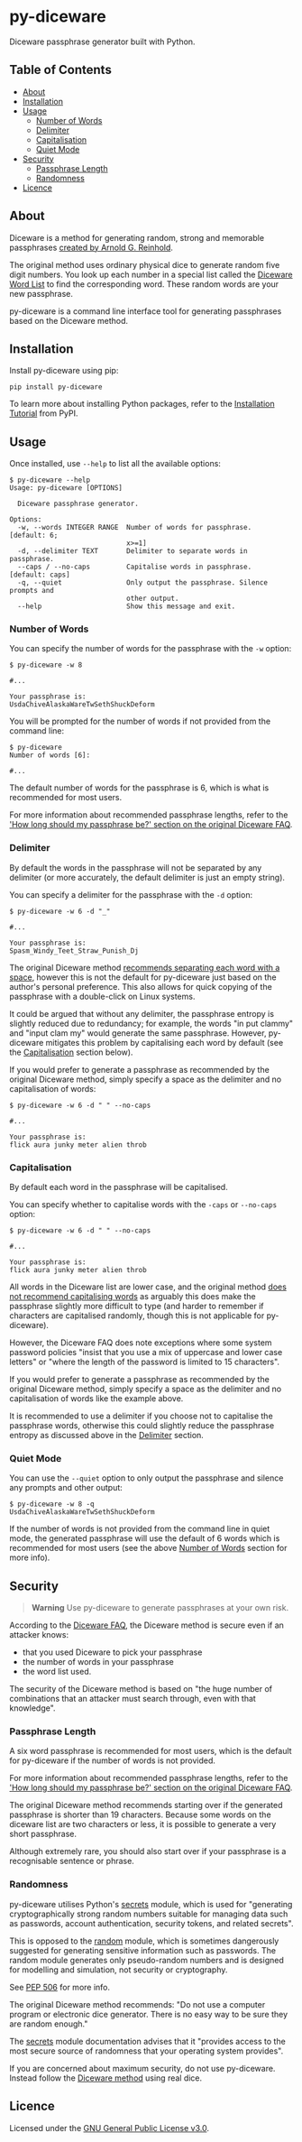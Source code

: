 # py-diceware

Diceware passphrase generator built with Python.

## Table of Contents

- [About](#about)
- [Installation](#installation)
- [Usage](#usage)
  - [Number of Words](#number-of-words)
  - [Delimiter](#delimiter)
  - [Capitalisation](#capitalisation)
  - [Quiet Mode](#quiet-mode)
- [Security](#security)
  - [Passphrase Length](#passphrase-length)
  - [Randomness](#randomness)
- [Licence](#licence)

## About

Diceware is a method for generating random, strong and memorable passphrases
[created by Arnold G. Reinhold](https://std.com/~reinhold/diceware.html).

The original method uses ordinary physical dice to generate random five digit numbers.
You look up each number in a special list called the
[Diceware Word List](https://std.com/%7Ereinhold/diceware.wordlist.asc)
to find the corresponding word. These random words are your new passphrase.

py-diceware is a command line interface tool for generating passphrases
based on the Diceware method.

## Installation

Install py-diceware using pip:

```
pip install py-diceware
```

To learn more about installing Python packages, refer to the
[Installation Tutorial](https://packaging.python.org/en/latest/tutorials/installing-packages/)
from PyPI.

## Usage

Once installed, use `--help` to list all the available options:

```
$ py-diceware --help
Usage: py-diceware [OPTIONS]

  Diceware passphrase generator.

Options:
  -w, --words INTEGER RANGE  Number of words for passphrase.  [default: 6;
                             x>=1]
  -d, --delimiter TEXT       Delimiter to separate words in passphrase.
  --caps / --no-caps         Capitalise words in passphrase.  [default: caps]
  -q, --quiet                Only output the passphrase. Silence prompts and
                             other output.
  --help                     Show this message and exit.
```

### Number of Words

You can specify the number of words for the passphrase with the `-w` option:

```
$ py-diceware -w 8

#...

Your passphrase is:
UsdaChiveAlaskaWareTwSethShuckDeform
```

You will be prompted for the number of words if not provided from the command line:

```
$ py-diceware
Number of words [6]:

#...
```

The default number of words for the passphrase is 6, which is what is recommended for most users.

For more information about recommended passphrase lengths, refer to the ['How long should my passphrase be?'
section on the original Diceware FAQ](https://std.com/%7Ereinhold/dicewarefaq.html#howlong).

### Delimiter

By default the words in the passphrase will not be separated by any delimiter
(or more accurately, the default delimiter is just an empty string).

You can specify a delimiter for the passphrase with the `-d` option:

```
$ py-diceware -w 6 -d "_"

#...

Your passphrase is:
Spasm_Windy_Teet_Straw_Punish_Dj
```

The original Diceware method
[recommends separating each word with a space](https://std.com/~reinhold/dicewarefaq.html#spaces),
however this is not the default for py-diceware just based on the author's personal preference.
This also allows for quick copying of the passphrase with a double-click on Linux systems.

It could be argued that without any delimiter, the passphrase entropy is slightly reduced due to redundancy;
for example, the words "in put clammy" and "input clam my" would generate the same passphrase.
However, py-diceware mitigates this problem by capitalising each word by default
(see the [Capitalisation](#capitalisation) section below).

If you would prefer to generate a passphrase as recommended by the original Diceware method,
simply specify a space as the delimiter and no capitalisation of words:

```
$ py-diceware -w 6 -d " " --no-caps

#...

Your passphrase is:
flick aura junky meter alien throb
```

### Capitalisation

By default each word in the passphrase will be capitalised.

You can specify whether to capitalise words with the `-caps` or `--no-caps` option:

```
$ py-diceware -w 6 -d " " --no-caps

#...

Your passphrase is:
flick aura junky meter alien throb
```

All words in the Diceware list are lower case, and the original method
[does not recommend capitalising words](https://std.com/%7Ereinhold/dicewarefaq.html#capitalize)
as arguably this does make the passphrase slightly more difficult to type
(and harder to remember if characters are capitalised randomly, though this is not applicable for py-diceware).

However, the Diceware FAQ does note exceptions where some system password policies
"insist that you use a mix of uppercase and lower case letters"
or "where the length of the password is limited to 15 characters".

If you would prefer to generate a passphrase as recommended by the original Diceware method,
simply specify a space as the delimiter and no capitalisation of words like the example above.

It is recommended to use a delimiter if you choose not to capitalise the passphrase words,
otherwise this could slightly reduce the passphrase entropy as discussed above
in the [Delimiter](#delimiter) section.

### Quiet Mode

You can use the `--quiet` option to only output the passphrase and silence any prompts and other output:

```
$ py-diceware -w 8 -q
UsdaChiveAlaskaWareTwSethShuckDeform
```

If the number of words is not provided from the command line in quiet mode, the generated passphrase
will use the default of 6 words which is recommended for most users
(see the above [Number of Words](#number-of-words) section for more info).

## Security

> **Warning**
> Use py-diceware to generate passphrases at your own risk.

According to the [Diceware FAQ](https://theworld.com/%7Ereinhold/dicewarefaq.html#someoneknows),
the Diceware method is secure even if an attacker knows:

- that you used Diceware to pick your passphrase
- the number of words in your passphrase
- the word list used.

The security of the Diceware method is based on
"the huge number of combinations that an attacker must search through, even with that knowledge".

### Passphrase Length

A six word passphrase is recommended for most users, which is the default for py-diceware
if the number of words is not provided.

For more information about recommended passphrase lengths, refer to the ['How long should my passphrase be?'
section on the original Diceware FAQ](https://std.com/%7Ereinhold/dicewarefaq.html#howlong).

The original Diceware method recommends starting over if the generated passphrase is shorter than 19 characters.
Because some words on the diceware list are two characters or less, it is possible to generate a very short passphrase.

Although extremely rare, you should also start over if your passphrase is a recognisable sentence or phrase.

### Randomness

py-diceware utilises Python's [secrets](https://docs.python.org/3/library/secrets.html) module,
which is used for "generating cryptographically strong random numbers suitable for managing data
such as passwords, account authentication, security tokens, and related secrets".

This is opposed to the [random](https://docs.python.org/3/library/random.html#module-random) module,
which is sometimes dangerously suggested for generating sensitive information such as passwords.
The random module generates only pseudo-random numbers
and is designed for modelling and simulation, not security or cryptography.

See [PEP 506](https://peps.python.org/pep-0506/) for more info.

The original Diceware method recommends:
"Do not use a computer program or electronic dice generator.
There is no easy way to be sure they are random enough."

The [secrets](https://docs.python.org/3/library/secrets.html) module documentation advises that it
"provides access to the most secure source of randomness that your operating system provides".

If you are concerned about maximum security, do not use py-diceware.
Instead follow the [Diceware method](https://theworld.com/~reinhold/diceware.html)
using real dice.

## Licence

Licensed under the [GNU General Public License v3.0](LICENSE).
